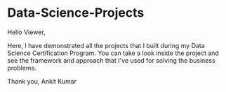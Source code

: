 # Data-Science-Projects

Hello Viewer,

Here, I have demonstrated all the projects that I built during my Data Science Certification Program. You can take a look inside the project and see the framework and approach that I've used for solving the business problems.

Thank you,
Ankit Kumar

